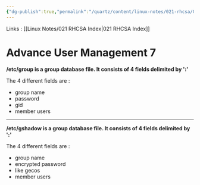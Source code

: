 ```yaml
---
{"dg-publish":true,"permalink":"/quartz/content/linux-notes/021-rhcsa/021-3-user-management/021-3-5-6-advance-user-management-7/","noteIcon":"","created":"2023-10-14T22:10:59.600+05:30","updated":"2023-10-13T17:07:49.687+05:30"}
---
```


Links : [[Linux Notes/021 RHCSA Index\|021 RHCSA Index]]

# Advance User Management 7

**/etc/group is a group database file. It consists of 4 fields delimited by ':'** 

<style> .container {font-family: sans-serif; text-align: center;} .button-wrapper button {z-index: 1;height: 40px; width: 100px; margin: 10px;padding: 5px;} .excalidraw .App-menu_top .buttonList { display: flex;} .excalidraw-wrapper { height: 800px; margin: 50px; position: relative;} :root[dir="ltr"] .excalidraw .layer-ui__wrapper .zen-mode-transition.App-menu_bottom--transition-left {transform: none;} </style><script src="https://cdn.jsdelivr.net/npm/react@17/umd/react.production.min.js"></script><script src="https://cdn.jsdelivr.net/npm/react-dom@17/umd/react-dom.production.min.js"></script><script type="text/javascript" src="https://cdn.jsdelivr.net/npm/@excalidraw/excalidraw@0/dist/excalidraw.production.min.js"></script><div id="021-3-4-6_Advance_User_Management_7_2023-09-23_1901.25.excalidraw.md1"></div><script>(function(){const InitialData={"type":"excalidraw","version":2,"source":"https://github.com/zsviczian/obsidian-excalidraw-plugin/releases/tag/1.9.19","elements":[{"id":"9lMCAa0kugtQNv8ermyzU","type":"line","x":-240.95322584069294,"y":-198.99023105787194,"width":0,"height":49.5999755859375,"angle":0,"strokeColor":"#1e1e1e","backgroundColor":"transparent","fillStyle":"hachure","strokeWidth":1,"strokeStyle":"solid","roughness":1,"opacity":100,"groupIds":[],"frameId":null,"roundness":{"type":2},"seed":2001575144,"version":51,"versionNonce":123167208,"isDeleted":false,"boundElements":null,"updated":1695476003087,"link":null,"locked":false,"points":[[0,0],[0,49.5999755859375]],"lastCommittedPoint":null,"startBinding":null,"endBinding":null,"startArrowhead":null,"endArrowhead":null},{"id":"_XO97RdaMsGlBAGrEO5x8","type":"line","x":67.53372325067934,"y":-203.82500689962637,"width":1.5999755859375,"height":51.99998474121094,"angle":0,"strokeColor":"#1e1e1e","backgroundColor":"transparent","fillStyle":"hachure","strokeWidth":1,"strokeStyle":"solid","roughness":1,"opacity":100,"groupIds":[],"frameId":null,"roundness":{"type":2},"seed":1597477016,"version":80,"versionNonce":1064584856,"isDeleted":false,"boundElements":null,"updated":1695476008102,"link":null,"locked":false,"points":[[0,0],[-1.5999755859375,51.99998474121094]],"lastCommittedPoint":null,"startBinding":null,"endBinding":null,"startArrowhead":null,"endArrowhead":null},{"id":"8SqcKGFF","type":"text","x":-217.15378068255382,"y":-184.69303543698487,"width":255.83985900878906,"height":25,"angle":0,"strokeColor":"#1e1e1e","backgroundColor":"transparent","fillStyle":"hachure","strokeWidth":1,"strokeStyle":"solid","roughness":1,"opacity":100,"groupIds":[],"frameId":null,"roundness":null,"seed":17704088,"version":62,"versionNonce":719591320,"isDeleted":false,"boundElements":null,"updated":1695476000624,"link":null,"locked":false,"text":"hr : x : 1006 : ram, shyam","rawText":"hr : x : 1006 : ram, shyam","fontSize":20,"fontFamily":1,"textAlign":"left","verticalAlign":"top","baseline":18,"containerId":null,"originalText":"hr : x : 1006 : ram, shyam","lineHeight":1.25}],"appState":{"theme":"dark","viewBackgroundColor":"#ffffff","currentItemStrokeColor":"#1e1e1e","currentItemBackgroundColor":"transparent","currentItemFillStyle":"hachure","currentItemStrokeWidth":1,"currentItemStrokeStyle":"solid","currentItemRoughness":1,"currentItemOpacity":100,"currentItemFontFamily":1,"currentItemFontSize":20,"currentItemTextAlign":"left","currentItemStartArrowhead":null,"currentItemEndArrowhead":"arrow","scrollX":301.90374883812444,"scrollY":466.0408641776438,"zoom":{"value":1.1500000000000001},"currentItemRoundness":"round","gridSize":null,"gridColor":{"Bold":"#C9C9C9FF","Regular":"#EDEDEDFF"},"currentStrokeOptions":null,"previousGridSize":null,"frameRendering":{"enabled":true,"clip":true,"name":true,"outline":true}},"files":{}};InitialData.scrollToContent=true;App=()=>{const e=React.useRef(null),t=React.useRef(null),[n,i]=React.useState({width:void 0,height:void 0});return React.useEffect(()=>{i({width:t.current.getBoundingClientRect().width,height:t.current.getBoundingClientRect().height});const e=()=>{i({width:t.current.getBoundingClientRect().width,height:t.current.getBoundingClientRect().height})};return window.addEventListener("resize",e),()=>window.removeEventListener("resize",e)},[t]),React.createElement(React.Fragment,null,React.createElement("div",{className:"excalidraw-wrapper",ref:t},React.createElement(ExcalidrawLib.Excalidraw,{ref:e,width:n.width,height:n.height,initialData:InitialData,viewModeEnabled:!0,zenModeEnabled:!0,gridModeEnabled:!1})))},excalidrawWrapper=document.getElementById("021-3-4-6_Advance_User_Management_7_2023-09-23_1901.25.excalidraw.md1");ReactDOM.render(React.createElement(App),excalidrawWrapper);})();</script>

The 4 different fields are :
- group name
- password 
- gid
- member users

---

**/etc/gshadow is a group database file. It consists of 4 fields delimited by ':'**

<div id="021-3-4-6_Advance_User_Management_7_2023-09-23_1903.53.excalidraw.md2"></div><script>(function(){const InitialData={"type":"excalidraw","version":2,"source":"https://github.com/zsviczian/obsidian-excalidraw-plugin/releases/tag/1.9.19","elements":[{"id":"dUPAApGnOupbrsA7g98iM","type":"line","x":-261.4750366210938,"y":-91.02500915527344,"width":0.79998779296875,"height":48.7999267578125,"angle":0,"strokeColor":"#1e1e1e","backgroundColor":"transparent","fillStyle":"hachure","strokeWidth":1,"strokeStyle":"solid","roughness":1,"opacity":100,"groupIds":[],"frameId":null,"roundness":{"type":2},"seed":330316440,"version":61,"versionNonce":1323037928,"isDeleted":false,"boundElements":null,"updated":1695476083455,"link":null,"locked":false,"points":[[0,0],[-0.79998779296875,48.7999267578125]],"lastCommittedPoint":null,"startBinding":null,"endBinding":null,"startArrowhead":null,"endArrowhead":null},{"id":"NG5YsNgwxOID2yZRP7BW0","type":"line","x":200.925048828125,"y":-98.2250213623047,"width":3.199951171875,"height":54.4000244140625,"angle":0,"strokeColor":"#1e1e1e","backgroundColor":"transparent","fillStyle":"hachure","strokeWidth":1,"strokeStyle":"solid","roughness":1,"opacity":100,"groupIds":[],"frameId":null,"roundness":{"type":2},"seed":215799016,"version":212,"versionNonce":1118322408,"isDeleted":false,"boundElements":null,"updated":1695476202118,"link":null,"locked":false,"points":[[0,0],[3.199951171875,54.4000244140625]],"lastCommittedPoint":null,"startBinding":null,"endBinding":null,"startArrowhead":null,"endArrowhead":null},{"id":"50216g2a","type":"text","x":-242.675048828125,"y":-85.82499694824219,"width":429.7157897949219,"height":35,"angle":0,"strokeColor":"#1e1e1e","backgroundColor":"transparent","fillStyle":"hachure","strokeWidth":1,"strokeStyle":"solid","roughness":1,"opacity":100,"groupIds":[],"frameId":null,"roundness":null,"seed":752399848,"version":54,"versionNonce":1586082792,"isDeleted":false,"boundElements":[{"id":"W9HfVde3dQBAKIS1dEUFF","type":"arrow"}],"updated":1695476156114,"link":null,"locked":false,"text":"hr : ! : description : ram, shyam","rawText":"hr : ! : description : ram, shyam","fontSize":28,"fontFamily":1,"textAlign":"left","verticalAlign":"top","baseline":24,"containerId":null,"originalText":"hr : ! : description : ram, shyam","lineHeight":1.25},{"id":"W9HfVde3dQBAKIS1dEUFF","type":"arrow","x":190.56902986026267,"y":-41.25472101737793,"width":18.357404479068663,"height":38.80514837526607,"angle":0,"strokeColor":"#1e1e1e","backgroundColor":"transparent","fillStyle":"hachure","strokeWidth":1,"strokeStyle":"solid","roughness":1,"opacity":100,"groupIds":[],"frameId":null,"roundness":{"type":2},"seed":1432341224,"version":400,"versionNonce":1555553688,"isDeleted":false,"boundElements":null,"updated":1695476193245,"link":null,"locked":false,"points":[[0,0],[18.357404479068663,38.80514837526607]],"lastCommittedPoint":null,"startBinding":{"elementId":"50216g2a","focus":-0.9213199166680767,"gap":9.570275930864256},"endBinding":{"elementId":"LSGOO6XG","focus":-0.12997477975463637,"gap":13.024569590354048},"startArrowhead":null,"endArrowhead":"arrow"},{"id":"LSGOO6XG","type":"text","x":169.72509765625,"y":10.574996948242188,"width":134.99986267089844,"height":50,"angle":0,"strokeColor":"#1e1e1e","backgroundColor":"transparent","fillStyle":"hachure","strokeWidth":1,"strokeStyle":"solid","roughness":1,"opacity":100,"groupIds":[],"frameId":null,"roundness":null,"seed":443643624,"version":277,"versionNonce":169372312,"isDeleted":false,"boundElements":[{"id":"W9HfVde3dQBAKIS1dEUFF","type":"arrow"}],"updated":1695476193245,"link":null,"locked":false,"text":"Supplementary\nAssociation","rawText":"Supplementary\nAssociation","fontSize":20,"fontFamily":1,"textAlign":"left","verticalAlign":"top","baseline":43,"containerId":null,"originalText":"Supplementary\nAssociation","lineHeight":1.25}],"appState":{"theme":"dark","viewBackgroundColor":"#ffffff","currentItemStrokeColor":"#1e1e1e","currentItemBackgroundColor":"transparent","currentItemFillStyle":"hachure","currentItemStrokeWidth":1,"currentItemStrokeStyle":"solid","currentItemRoughness":1,"currentItemOpacity":100,"currentItemFontFamily":1,"currentItemFontSize":28,"currentItemTextAlign":"left","currentItemStartArrowhead":null,"currentItemEndArrowhead":"arrow","scrollX":311.125,"scrollY":364.1750183105469,"zoom":{"value":1},"currentItemRoundness":"round","gridSize":null,"gridColor":{"Bold":"#C9C9C9FF","Regular":"#EDEDEDFF"},"currentStrokeOptions":null,"previousGridSize":null,"frameRendering":{"enabled":true,"clip":true,"name":true,"outline":true}},"files":{}};InitialData.scrollToContent=true;App=()=>{const e=React.useRef(null),t=React.useRef(null),[n,i]=React.useState({width:void 0,height:void 0});return React.useEffect(()=>{i({width:t.current.getBoundingClientRect().width,height:t.current.getBoundingClientRect().height});const e=()=>{i({width:t.current.getBoundingClientRect().width,height:t.current.getBoundingClientRect().height})};return window.addEventListener("resize",e),()=>window.removeEventListener("resize",e)},[t]),React.createElement(React.Fragment,null,React.createElement("div",{className:"excalidraw-wrapper",ref:t},React.createElement(ExcalidrawLib.Excalidraw,{ref:e,width:n.width,height:n.height,initialData:InitialData,viewModeEnabled:!0,zenModeEnabled:!0,gridModeEnabled:!1})))},excalidrawWrapper=document.getElementById("021-3-4-6_Advance_User_Management_7_2023-09-23_1903.53.excalidraw.md2");ReactDOM.render(React.createElement(App),excalidrawWrapper);})();</script>

The 4 different fields are :
- group name
- encrypted password 
- like gecos
- member users
